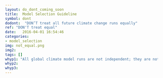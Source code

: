 ```yaml
---
layout: do_dont_coming_soon
title:  Model Selection Guideline
symbol: dont
dodont:  "DON’T treat all future climate change runs equally"
ref: "DON'T treat equal" 
date:   2016-04-01 16:54:46
categories:
- model_selection
img: not_equal.png
img2: 
tags: []
whyp1: "All global climate model runs are not independent; they are not equally likely; nor do they represent key processes important to specific regions equally well. Acknowledgement of the various nuances can help one better navigate the model selection process according to a study’s goals." 
whyp2:
whyp3:
---
```

